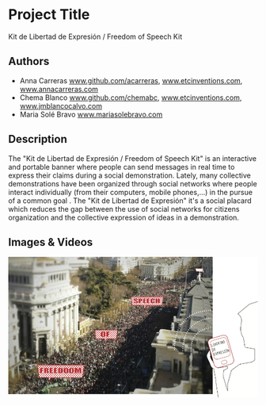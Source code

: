 # Project Title
Kit de Libertad de Expresión / Freedom of Speech Kit

## Authors
- Anna Carreras www.github.com/acarreras, www.etcinventions.com, www.annacarreras.com
- Chema Blanco www.github.com/chemabc, www.etcinventions.com, www.jmblancocalvo.com
- Maria Solé Bravo www.mariasolebravo.com

## Description
The "Kit de Libertad de Expresión  / Freedom of Speech Kit" is  an interactive and portable banner where people can send messages in real time to express their claims during a social demonstration.
Lately, many collective demonstrations have been organized through social networks where people interact individually (from their computers, mobile phones,...) in the pursue of a common goal . The "Kit de Libertad de Expresión" it's a social placard which reduces the gap between the use of social networks for citizens organization and the collective expression of ideas in a demonstration.

## Images & Videos
![KLE street](project_images/KLE_visualization.jpg "KLE street")
